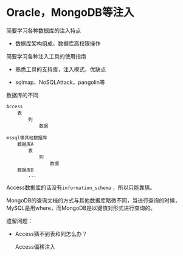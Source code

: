 # Oracle，MongoDB等注入

简要学习各种数据库的注入特点

-   数据库架构组成，数据库高权限操作

简要学习各种注入工具的使用指南

-   熟悉工具的支持库，注入模式，优缺点

-   sqlmap，NoSQLAttack，pangolin等



数据库的不同

```
Access
	表 
		列
			数据
			
mssql等其他数据库
	数据库A
		表
			列
				数据
	数据库B	
		...
```

Access数据库的话没有`information_schema` ，所以只能靠猜。

MongoDB的查询文档的方式与其他数据库略微不同，当进行查询的时候，MySQL是用where，而MongoDB是以键值对形式进行查询的。



遗留问题：

-   Access猜不到表和列怎么办？

    Access偏移注入